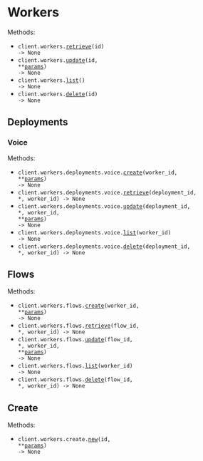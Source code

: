 # Workers

Methods:

- <code title="get /api/workers/{id}">client.workers.<a href="./src/brainbase/resources/workers/workers.py">retrieve</a>(id) -> None</code>
- <code title="post /api/workers/{id}">client.workers.<a href="./src/brainbase/resources/workers/workers.py">update</a>(id, \*\*<a href="src/brainbase/types/worker_update_params.py">params</a>) -> None</code>
- <code title="get /api/workers">client.workers.<a href="./src/brainbase/resources/workers/workers.py">list</a>() -> None</code>
- <code title="delete /api/workers/{id}">client.workers.<a href="./src/brainbase/resources/workers/workers.py">delete</a>(id) -> None</code>

## Deployments

### Voice

Methods:

- <code title="post /api/workers/{workerId}/deployments/voice">client.workers.deployments.voice.<a href="./src/brainbase/resources/workers/deployments/voice.py">create</a>(worker_id, \*\*<a href="src/brainbase/types/workers/deployments/voice_create_params.py">params</a>) -> None</code>
- <code title="get /api/workers/{workerId}/deployments/voice/{deploymentId}">client.workers.deployments.voice.<a href="./src/brainbase/resources/workers/deployments/voice.py">retrieve</a>(deployment_id, \*, worker_id) -> None</code>
- <code title="put /api/workers/{workerId}/deployments/voice/{deploymentId}">client.workers.deployments.voice.<a href="./src/brainbase/resources/workers/deployments/voice.py">update</a>(deployment_id, \*, worker_id, \*\*<a href="src/brainbase/types/workers/deployments/voice_update_params.py">params</a>) -> None</code>
- <code title="get /api/workers/{workerId}/deployments/voice">client.workers.deployments.voice.<a href="./src/brainbase/resources/workers/deployments/voice.py">list</a>(worker_id) -> None</code>
- <code title="delete /api/workers/{workerId}/deployments/voice/{deploymentId}">client.workers.deployments.voice.<a href="./src/brainbase/resources/workers/deployments/voice.py">delete</a>(deployment_id, \*, worker_id) -> None</code>

## Flows

Methods:

- <code title="post /api/workers/{workerId}/flows">client.workers.flows.<a href="./src/brainbase/resources/workers/flows.py">create</a>(worker_id, \*\*<a href="src/brainbase/types/workers/flow_create_params.py">params</a>) -> None</code>
- <code title="get /api/workers/{workerId}/flows/{flowId}">client.workers.flows.<a href="./src/brainbase/resources/workers/flows.py">retrieve</a>(flow_id, \*, worker_id) -> None</code>
- <code title="put /api/workers/{workerId}/flows/{flowId}">client.workers.flows.<a href="./src/brainbase/resources/workers/flows.py">update</a>(flow_id, \*, worker_id, \*\*<a href="src/brainbase/types/workers/flow_update_params.py">params</a>) -> None</code>
- <code title="get /api/workers/{workerId}/flows">client.workers.flows.<a href="./src/brainbase/resources/workers/flows.py">list</a>(worker_id) -> None</code>
- <code title="delete /api/workers/{workerId}/flows/{flowId}">client.workers.flows.<a href="./src/brainbase/resources/workers/flows.py">delete</a>(flow_id, \*, worker_id) -> None</code>

## Create

Methods:

- <code title="post /api/workers/{id}">client.workers.create.<a href="./src/brainbase/resources/workers/create.py">new</a>(id, \*\*<a href="src/brainbase/types/workers/create_new_params.py">params</a>) -> None</code>
